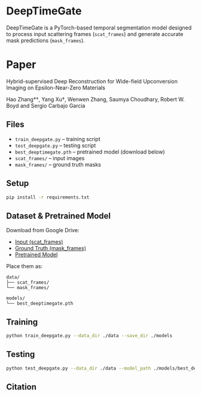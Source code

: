 # DeepTimeGate

DeepTimeGate is a PyTorch-based temporal segmentation model designed to process input scattering frames (`scat_frames`) and generate accurate mask predictions (`mask_frames`).

# Paper

Hybrid-supervised Deep Reconstruction for Wide-field Upconversion Imaging on Epsilon-Near-Zero Materials 

Hao Zhang*†, Yang Xu†, Wenwen Zhang, Saumya Choudhary, Robert W. Boyd and Sergio Carbajo Garcia


## Files

- `train_deepgate.py` – training script  
- `test_deepgate.py` – testing script  
- `best_deeptimegate.pth` – pretrained model (download below)  
- `scat_frames/` – input images  
- `mask_frames/` – ground truth masks  

## Setup

```bash
pip install -r requirements.txt
```

## Dataset & Pretrained Model

Download from Google Drive:

- [Input (scat_frames)](https://drive.google.com/drive/folders/1eTaAwa4XMGXxxxYOSrMnFJLggv51AgU6?usp=sharing)  
- [Ground Truth (mask_frames)](https://drive.google.com/drive/folders/1eTaAwa4XMGXxxxYOSrMnFJLggv51AgU6?usp=sharing)  
- [Pretrained Model](https://drive.google.com/drive/folders/1eTaAwa4XMGXxxxYOSrMnFJLggv51AgU6?usp=sharing)

Place them as:

```
data/
├── scat_frames/
└── mask_frames/

models/
└── best_deeptimegate.pth
```

## Training

```bash
python train_deepgate.py --data_dir ./data --save_dir ./models
```

## Testing

```bash
python test_deepgate.py --data_dir ./data --model_path ./models/best_deeptimegate.pth --output_dir ./results
```

## Citation
